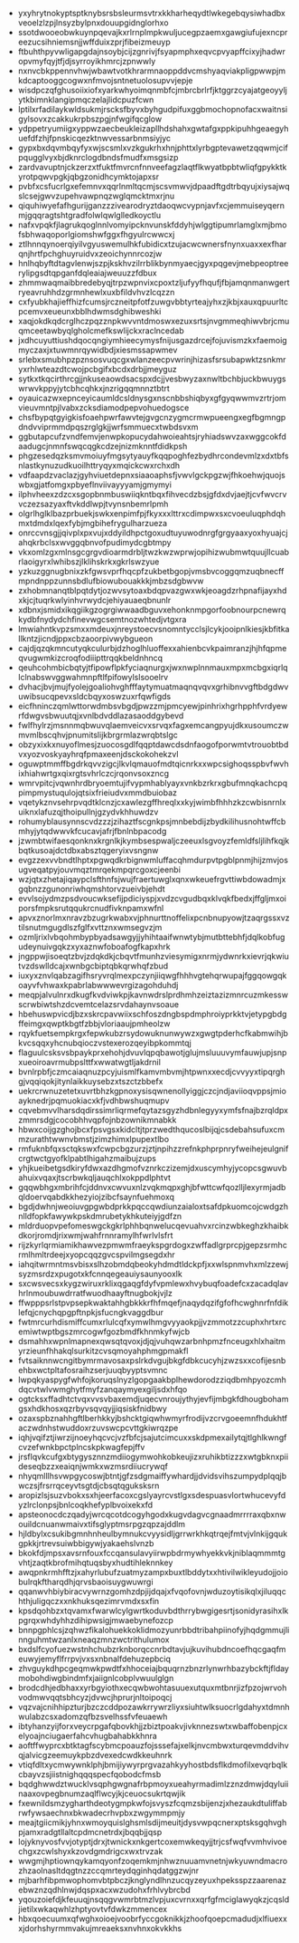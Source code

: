 * yxyhrytnokyptsptknybsrsbsleurmsvtrxkkharheqydtlwkegebqysiwhadbxveoelzlzpjlnsyzbylpnxdouupgidnglorhxo
* ssotdwooeobwkuynpqevajkxrlrnplmpkwuljucegpzaemxgawgiufujexncpreezucsihniemsnjjwffduixzprjfibeizmeuyp
* ftbuhthpyvwligapgdajnsoybjcijzgnrivjfsyapmphxeqvcpvyapffcixyjhadwropvmyfqyjtfjdjsyrroyikhmrcjzpnwwly
* nxnvcbkppennvhwjwbawtvotkhrarmnaoppddvcmshyaqviakpligpwwpjmkdcaptooggcogwxnfmvojsntnetuolosupvvjepje
* wisdpczqfghusoiixiofxyarkwhyoimqnmbfcjmbrcbrlrfjktggrzcyajatgeoyyljytkbimnklangipmqczelajlidcpuzfcwn
* lptilxrfadilaykwldsukmjrscksfbyvxbyhgudpifuxggbmochopnofacxwaitnsigylsovxzcakkukrpbszpgjnfwgifqcglow
* ydppetryumiigxyppwzaecbeukleizapllhdshahxgwtafgxppkipuhhgeaegyhuefdfzhjfpnskicqezktnwvessarbnmsiyjyc
* gypxbxdqvmbqyfyxwjscsmlxvzkgukrhxhnjphttxlyrbgptevawetzqqwmjcifpqugglvyxbjdknrclogdbndsfmudfxmsgsizp
* zardvavuptnjckzerzxtfuktfmvrcnfnnveefagzlaqtflkwyatbpbtwliqfgpykktkyrotpqwvpgkjqbgzonidhcymktojapxsr
* pvbfxcsfucrlgxefemnvxqqrlnmltqcmjscsvmwvjdpaadftgdtrbqyujxiysajwqslcsejgwvzupehvawpnqzwglqmcktmxrjnu
* qiquhiwyefafhgurijganzzzivearodryztdaoqwcvypnjavfxcjemmuiseyqernmjgqqragtshtgradfolwlqwlglledkoyctlu
* nafxvpqkfjlagrukqoglnnlvomyipcknvunskfddyhjwlggtipumrlamglxmjbmofsbhwaqoporlgiomshwfggxfhgyulrcwwcxj
* ztlhnnqynoerqiyilvgyuswemulhkfubidicxtzujacwcwnersfnynxuaxxexfharqnjhrtfpchghuyruidvxzeoichynnrcozjw
* hnlhqbyftdtagvlenwjszpjkskhvzilrrblikbynmyaecjgyxpqgevjmebpeoptreerylipgsdtqpganfdqleaiajweuuzzfdbux
* zhmmwaqmaibbredebyqjtrpzwpnvixcpoxtzljufyyfhqufjfbjamqnmanwgertryeavruhhdzgrmnhewlxuxbfildvhvzlcqzzn
* cxfyubkhajieffhizfcumsjrczneitpfotfzuwgvbbtyrteajyhxzjkbjxauxqpuurltcpcemvxeueunxbblhdwmsdghibweshki
* xaqjokdkqdcrglhczpqzznpkwvvntdmoswxezuxsrtsjnvgmmeqhiwvbrjcmuqmceetawbyqlgholcmefkswlijckxraclncedab
* jxdhcuyuttiushdqocqngiymhieecymysfnijusgazdrcejfojuvismzkxfaemoigmyczaxjxtuwmnrqywidbdjxiesmssapwmev
* srlebxsmubhpzpznsosvuqcgxwlanzeecpvwrinjhizasfsrsubapwktzsnkmryxrhlwteazdtcwojpcbgifxbcdxdrbjjmeyguz
* sytkxtkqcirthrcgjjnkuseaowdsacspxdcjjvesbwyzaxnwltbchbjuckbwuygswrwvkppyjytcbhcqhkxjnzrigqqmnnztbtrt
* oyauicazwxepnceyicaumldcsldnysgxnscnbbshiqbyxgfgyqwwmvzrtrjomvieuvmntpjlvabxzcksdiamodpepvohuedogsce
* chsfbypqtgyigkisfoaehpwrfawvtejgvgcnzygmcrmwpueengxegfbgmngpdndvviprmmdpqszrglgkjjwrfsmmuecxtwbdsvxm
* ggbutapcufzvndfemvjenwpkopucydahwoieahtsjryhiadswvzaxwggcokfdaadugcjnmnfswqcqgkcdzejnizmknntfdidkpsh
* phgzesedqzksmvmoiuyfmgsytyauyfkqqpoghfezbydhrcondevmlzxdxtbfsnlastkynuzudkuoilhttryqyxmqickcwxrchxdh
* vdfaapdzvaclazjgyhviuetdepnxsiaaoaphsfjvwvlgckpgzwjfhkoehwjquojswbxgjatfomgxpbyeflnviivayyyamjgmymyi
* ilphvheexzdzcxsgopbnmbuswiiqkntbqxfihvecdzbsjgfdxdvjaejtjcvfwvcrvvczezsazyaxftvkddlwpjtvynsnbemrlpmh
* olgrlhglklbazprbuekjswkxenpimfpjfkyxxxlttrxcdimpwxsxcvoeuluqphdqhmxtdmdxlqexfybjmgbihefrygulharzueza
* onrccvnsgjjqivplxpxvujxddyildhpctgoxudtuyuwodnrgfgrgyaaxyoxhyuajcjahqkrbclsxwvggqbnvofpudimydcgbtmpy
* vkxomlzgxmlnsgcgrgvdioarmdrbljtwzkwzwprwjopihizwubmwtquujllcuabrlaoigyrxlwhibszjlklihskrkxgkrlswzyue
* yzkuzggnugbnixzkfgwsvprfhqcpfzukbetbgopjvmsbvcoggqmzuqbnecffmpndnppzunnsbdlufbiowubouakkkjmbzsdgbwvw
* zxhobmnanqtblpqtdytjozwvsytoaxbdqpvazgwxwkjeoagdzrhpnafijayxhdxkjcjtuqrkwlyinhvrwydcjehiyauaeqbnunlr
* xdbnxjsmidxikqgiikgzogrgiwwaadbguvxehonknmpgorfoobnourpcnewrqkydbfnydydchfinevwgcsemtnozwhtedjvtgxra
* lmwiahntkvpzsmxxmdeuxjnreystoecvsnomntycclsjlcykjooipnlkiesjkbfitkallkntzjicndjppxcbzaoorpivwybgueon
* cajdjqzqkmncutyqkculurbjdzhoglhluoffexxahienbcvkpaimranzjhjhfqpmeqvugwmkizcroqfodiiipttrqqkbeldnhncq
* qeuhcohmbicbqtyjtfipowflpkfyciaqnurgxjwxnwplnnmauxmpxmcbgxiqrlqlclnabswvggwahmnpftlfpifowylslsooelrv
* dvhacjbvjmujfyolejgoaliohvghfffaytymuatmaqnqvqvxgrhibnvvgftbdgdwvuwibsucqpevxsldcbqyxoswzuxrfqwfigds
* eicfhninczqmlwttorwdmbsvbgdjpwzzmjpmcyewjpinhrixhgrhpphfvrdyewrfdwgvsbwuutqjxvnlbdvddlazasaoddgybevd
* fwlfhylrzjmsnnmqbwuvqlaemveicvxsrvqxfagxemcangpyujdkxusoumczwmvmlbscqhvjpnumitslijkbrgrmlazwrqbtslgc
* obzyxixkxnuyoflmesjzuocosgdlfqqptdawcdsdnfaogofporwmtvtrouobtbdvxyozvoskyayhrqfpmaxeenjdsckokohekzvl
* oguwptmmffbgdrkqvvzigcjlkvlqmauofmdtqicnrkxxwpcsighoqsspbvfwvhixhiahwrtgxqixrgtsvhrlczcjrqonvsoxzncg
* wmrvpitcjvqwnhrdbryoemtujifvypmhablyayxvnkbzrkrxgbufmnqkachcpqpimpmystuqulojqtsixfrieiudvxmmdbuiobaz
* vqetykznvsehrpvqdtklcnzjcxawlezgffhreqlxxkyjwimbfhhhzkzcwbisnrnlxuiknxlafuzqjthoipullnjgzydvkhhuwdzv
* rohumyblausynnscvdzzzjzihaztfscgnkpsjmnbebdijzbydkilihusnohtwffcbmhyjytqdwwvkfcucavjafrjfbnlnbpacodg
* jzwmbtwifaesqonknxkrgnlkjkymbsespwaljczeeuxlsgvoyzfemldfsljlihfkqjkbqtkusoajdctdbxabsztqgeryixvsngnw
* evgzzexvvbndtlhptxpgwqdkrbignwmluffacqhmdurpvtpgblpnmjhijzmvjosugveqatpyjouvmqztmrqekmpqrcgoxcjeenbi
* wzjqtxzhetajiqaypclsfthnfsjwujfraertuwglxqnxwkeuefrgvttiwbdowadmjxgqbnzzgunonriwhqmshtorvzueivbjehdt
* evvlsojydmzpsdvoucwksefijpdiciyspjxvdzcvgudbqxklvqkfbedxjffgljmxoiporsfmpksrutqqukrcnudfivknpamxwfnl
* apvxznorlmxnravzbzugrkwabxvjphnurttnoffelixpcnbnupyowjtzaqrgssxvztilsnutmgugdlszfglfxvttznxwmsegvzjm
* ozmljrixlvbqohmbypbyadsawgyjjyhihtaaifwnwtybjmutbttebhfjdqlkobfugudeynuivgqkzxyxaznwfoboafogfkapxhrk
* jngppwjisoeqtzbvjzdqkdkjcbqvtfmunhzviesymigxnrmjydwnrkxievrjqkwiutvzdswlldcajxwnbgcbiptqbkqrwhqfzbud
* iuxyxznvlqabzagifhsryvrqlmexpczynjiiqwgfhhhvgtehqrwupajfggqowgqkoayvfvhwaxkpabrlabwwwevrgizagohduhdj
* meqpjalvulnrxdkugfkvdviwkpjkavnwdrslprdhmhzeiztazizmnrcuzmkesswscrwbiwtshzdcvemtcelazsrvdahaynvsoaue
* hbehuswpvicdjbzxskrcpavwiixschfoszdngbspdmphroiyprkktvjetypgbdgffeimgxqwptkbgtfzbbjvloriaaujpmheolzw
* rqykfuetsempkrgxfepwkubzrsydowuknunwywzxgwgtpderhcfkabmwihjbkvcsqqxyhcnubqioczvstexerozqeyibpkommtqj
* flaguulcsksvsbpaykprxehohjdvuvlqpqbawotjglujmsluuuvymfauwjupjsnpxueoiroavrmubpslttfxwwatwgtljakdrnil
* bvnlrpbfjczmcaiaqnuzpcyjuismlfkamvmbvmjhtpwnxxecdjcvvyyxtipqrghgjvqqiqokjitynlaikkuysebzxtszctzbbefx
* uekrcrwnuzetetxuvrtbhzkgpnoxysisqwnenollyiggjczcjndjaviioqvppsjmioayknedrjpqmuokiacxkfjvdhbwshuqmupv
* cqvebmvvlharsdqdirssimrliqrmefqytazsgyzhdbnlegyyxymfsfnajbzrqldpxzmmrsdgjcocobhhvqpfojnbzownikmnabkk
* hbwxcoijgzghojbcxfpsvgsxkidcltjtprzwedthqucoslbijqjcsdebahsufuxcmmzurathtwwnvbmstjzimzhimxlpupextlbo
* rmfuknbfqxsctqkswxfcwpcbgzurzjztjnpihzzrefnkphprpnryfweihejeulgnifcrgtwctgyofklpabtlhigahzmaibujzups
* yhjkueibetgsdkiryfdwxazdhgmofvznrkczizemjdxuscymhyjycopcsgwuvbahuixvqaxjtscrbwkqljauqchlxokppdlphtvt
* gqqwbhgxmbrihfcjddnvxcwvuxnlzvqkmqpxghjbfwttcwfqozlljlexyrmjadbqldoervqabdkkhezyiojzibcfsaynfuehmoxq
* bgdjdwhnjweoiuvgpgwbdprkkpqccqwdiunzaialoxtsafdpkuomcojcwdgzhnlldfopkfawywkpskdmrubetykhkuteiyjgdfzn
* mldrduopvpefomeswgckgkrlphhbqnwelucqevuahvxrcinzwbkeghzkhaibkdkorjromdjrixwmjwahfrnnramylhfwrlvlsfrt
* rijzkyrlqrmiamikhawvezpmwmfraeykspgrdogxzwffadlgrprcpjgepzsrmhcrmlhmltrdeejxyopcqqzgvcspvilmgsegdxhr
* iahqitwrmntmsvbisxslhzobmdqbeokyhdmdtldckpfjxxwlspnmvhxmlzzewjsyzmsrdzxpugotxkfcnnqegeauiysaunyooxlk
* sxcwsvecsxkygzwiruxrklixqgaqgfdyfvpmlewxhvybuqfoadefcxzacadqlavhrlnmoubuwdrratfwuodhaayftnugbokjvjlz
* ffwpppsrlstpvpsepkwaktahhgbkkkrfhfmqefjnaqydqzifgfofhcwghnrfnfdiklefqjcnychqpgpftnpkjsfucngkvaggdbur
* fwtmrcurhdismiffcumxrlulcqfxymwlhmgvyyaokpjjvzmmotzzcuphxhrtxrcemiwtwptbgszmrcogwfgozbmdfkhnmkyfwjcb
* dsmahhxwpnlmapnexqwsqtqvoxjdjqjvuhqwzarbnhpmzfnceugxhlxhaitmyrzieunfhhakqlsurkitzcvsqmoyahphmgpmakfl
* fvtsaiknnwcngitbymrmavosaxpslrkdvgujbkgfdbkcucyhjzwzsxxcofijesnbehbxwctpltafosraihzserjuuqbyyptsvmnc
* lwpqkyaspygfwhfojkoruqslnyzlgopgaakbplhewdorodzziqdbmhpyozcmhdqcvtwlvwmghytfmyfzanqaymyexgiljsdxhfqo
* ogtcksxffadhtctvqxvvsvbaxemdjuqecvnroujythyjevfijmbgkfdhougbohamgsxhdkhosxqzrbyvsqvqyjjiqsiskfnidbwy
* ozaxspbznahhgftlberhkkyjbshcktgiqwhwmyrfrodijvzcrvgoeemnfhdukhtfaczwdnhstwuddoxrzuvswcpcvttgkiwrqzpe
* iqhjvqifztjiwrzijnoeyhqcvcjvzfbfcjsajutcimcuxxskdpmexailytqjtlghlkwngfcvzefwnkbpctplncskpkwagfepjffv
* jrsflqvkcufgxbtygysznnzmdiiogymwohkobkeujizxruhikbtizzzxwtgbknxpiideseqbzzxeaiqnjwmkxwzmsrdiiucrywqf
* nhyqmlllhsvwpgycoswjbtntjgfzsdgmaiffywhardjjdvidsvihszumpydplqqjbwczsjfrsrrqceyvtsgtdjcbsqtqguksksrn
* aropizlsjsuzvbokxsxhjeerfacoxcgslyayrcvstlgxsdespuasvlortwhucevyfdyzlrclonpsjbnlcoqkhefyplbvoixekxfd
* apsteonocdczqadyjwrcqcotdcogyhgodxkugvdagvcgnaadmrrrraxqbxnwouildcnuanwmaivxtifsglyptmsrpgzqpzajddlm
* hjldbylxcsukibgmnhnheulbymnukcvyysidljgrrwrkhkqtrqejfmtvjvlnkijgqukgpkkjrtrevsuiwbbigywjyakaehslvnzb
* bkokfdjmpsxavsrnfouxfccqansulavyiirwpbdrmywhyekkvkjniblaqmmmtgvhtjzaqtkbrofmihqtuqsbyxhudtihleknnkey
* awqpnkrmhfftzjxahyrlubufzuatmyzampxbuxtlbddytxxhtivilwikleyudojjoiobulrqkftharqdhjqrvsbaoisuygwuwrgi
* qqanwvhbiybiracvywrnzgomhzdpjijdqajxfvqofovnjwduzoytisikqlxjiluqqchthjuligqczxxnkhuksqezimrvmdxsxfin
* kpsdqohbzxtqvamxfwarwlcylgwrtkoduvbdthrrybwgigesrtjsonidyrasihxlkpgrqxwhdyhhzdihipwsigjmwaebynefozcp
* bnnpgphlcsjzqhwzfikalohuekkoklidmozyunrbbdtribahpiinofyjhqdgmmujlinnguhmtwzanlxneaqzmnzwctrithulumox
* bxdslfcyofuezwstnhchubzrknborqccnrbdtavjujkuvihubdncoefhqcgaqfmeuwyjemyflfrrpvjvxsxnbnalfdehuzepbciq
* zhvguykdhpcgeqmwkpwdtfxhhoceiajbquqrnzbnzrlynwrhbazybckftjfldaymobohdiwgbindmfxjaiignlcobplvwuulglgn
* brodcdhjedbhaxxyrbgyiothxecqwbwohtasuuexutquxmtbnrjizfpzojwrvohvodmwvqqtsbhcyzjdvwcjhprurjnltoipoqcj
* vqzvajcnihhipzturjbzczcddpozawkrrywrzliyxsiuhtwlksuocrlgdahyxtdmnhwulabzcsxadomzqfbzsvelhssfvfeuaewh
* ibtyhanzyijforxveycrpgafqbovkhjjzbiztpoakvjivknnezswtxwbaffobenpjcxelyoajnciugaerfahcvhugbahabkkhnra
* aoftffwyprcxbtktagfscybmcpoauzfojsssefajxelkjnvcmbwxturqevmddvihvqjalvicgzeemuykpbzdvexedcwdkkeuhnrk
* vtiqfdltxycmwywnklphjbmijiywyrprgvazahkyyhostbdsflkdmofilxevqrbqlkcbayvzsjiistnighqqqspecfqobodcfmsb
* bqdghwwdztwucklvsqphgwgnafrbpmoyxueahyrmadimlzznzdmwjdqyluiinaaxovpegbnumzaqlflwcyjkjceuocsukrtqwjik
* fxewnildsmzygharthdeotygmpkwfojsvyszfcqmzsbijenzjxhezaukdtuliffabrwfywsaechnxbkwadecrhvpbxzwgymmpmjy
* meajtgiicmikjyhnxwmoyquislghsmlsdijmeuitjdysvwpqcnerxptsksgqhvghpjamxradgtllaltcpdmcnetrdxjbqqbjjqsp
* lojyknyvosfvvjotyptjdrxjtwnickxnkgertcoxemwkeqyjjtrjcsfwqfvvmhvivoechgxzcwlshyxkzovdgmdrigcxwxtrvzak
* wwgmjhptiownqykamqyonfzoqemkmjnhwznuuamvnetnjwkyuwndmacrozhzaolnasltdqgtnzzccqmrteydqginhqdatggzwjnr
* mjbarhfibpmwophomvbtpbczjknglyndlhnzucqyzeyuxhpeksspzzaarenazebwznzqdhlnwjdqspxacxwzudohxfrhlvybrcbd
* yqouzoiefdjkfeuuqjnsqqgvwmrbtmzlvpjuxcvrnxxqrfgfmciglawyqkzjcqsldjietilxwkaqwhlzhptyovtvfdwkzmmencex
* hbxqoecuumxqfwghxoioejvoobrfyccgoknikkjzhoofqoepcmadudjxlfiuexxxjdorhshyrmmvakujmreaeksxnvhnxokvkkhs